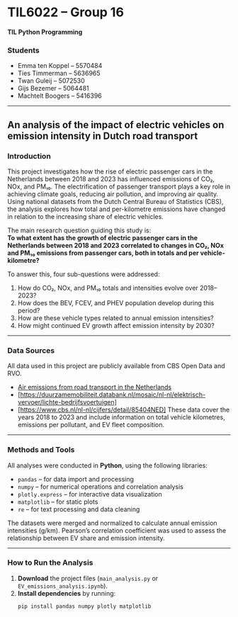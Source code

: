 # TIL6022 – Group 16

**TIL Python Programming**

### Students
- Emma ten Koppel – 5570484  
- Ties Timmerman – 5636965  
- Twan Guleij – 5072530  
- Gijs Bezemer – 5064481  
- Machtelt Boogers – 5416396  

---

 
## **An analysis of the impact of electric vehicles on emission intensity in Dutch road transport**

### Introduction  
This project investigates how the rise of electric passenger cars in the Netherlands between 2018 and 2023 has influenced emissions of CO₂, NOx, and PM₁₀. The electrification of passenger transport plays a key role in achieving climate goals, reducing air pollution, and improving air quality. Using national datasets from the Dutch Central Bureau of Statistics (CBS), the analysis explores how total and per-kilometre emissions have changed in relation to the increasing share of electric vehicles.

The main research question guiding this study is:  
**To what extent has the growth of electric passenger cars in the Netherlands between 2018 and 2023 correlated to changes in CO₂, NOx and PM₁₀ emissions from passenger cars, both in totals and per vehicle-kilometre?**

To answer this, four sub-questions were addressed:  
1. How do CO₂, NOx, and PM₁₀ totals and intensities evolve over 2018–2023?  
2. How does the BEV, FCEV, and PHEV population develop during this period?  
3. How are these vehicle types related to annual emission intensities?  
4. How might continued EV growth affect emission intensity by 2030?

---

### Data Sources  
All data used in this project are publicly available from CBS Open Data and RVO.  
- [Air emissions from road transport in the Netherlands](https://opendata.cbs.nl/#/CBS/nl/dataset/85347NED/table?ts=1760339509512)
- [https://duurzamemobiliteit.databank.nl/mosaic/nl-nl/elektrisch-vervoer/lichte-bedrijfsvoertuigen]
- [https://www.cbs.nl/nl-nl/cijfers/detail/85404NED]
These data cover the years 2018 to 2023 and include information on total vehicle kilometres, emissions per pollutant, and EV fleet composition.

---

### Methods and Tools  
All analyses were conducted in **Python**, using the following libraries:
- `pandas` – for data import and processing  
- `numpy` – for numerical operations and correlation analysis  
- `plotly.express` – for interactive data visualization  
- `matplotlib` – for static plots  
- `re` – for text processing and data cleaning  

The datasets were merged and normalized to calculate annual emission intensities (g/km). Pearson’s correlation coefficient was used to assess the relationship between EV share and emission intensity.

---

### How to Run the Analysis  
1. **Download** the project files (`main_analysis.py` or `EV_emissions_analysis.ipynb`).  
2. **Install dependencies** by running:  
   ```bash
   pip install pandas numpy plotly matplotlib
